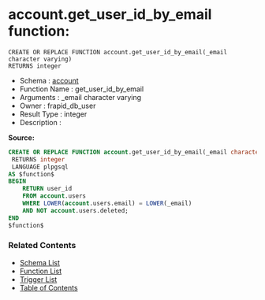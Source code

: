 # account.get_user_id_by_email function:

```plpgsql
CREATE OR REPLACE FUNCTION account.get_user_id_by_email(_email character varying)
RETURNS integer
```
* Schema : [account](../../schemas/account.md)
* Function Name : get_user_id_by_email
* Arguments : _email character varying
* Owner : frapid_db_user
* Result Type : integer
* Description : 


**Source:**
```sql
CREATE OR REPLACE FUNCTION account.get_user_id_by_email(_email character varying)
 RETURNS integer
 LANGUAGE plpgsql
AS $function$
BEGIN
    RETURN user_id
    FROM account.users
    WHERE LOWER(account.users.email) = LOWER(_email)
	AND NOT account.users.deleted;	
END
$function$

```

### Related Contents
* [Schema List](../../schemas.md)
* [Function List](../../functions.md)
* [Trigger List](../../triggers.md)
* [Table of Contents](../../README.md)

